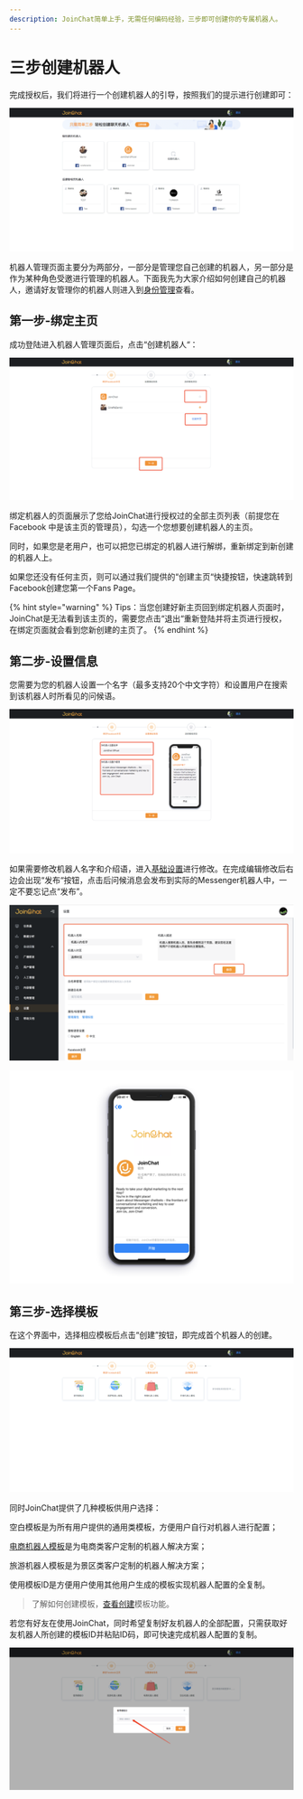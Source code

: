 ```yaml
---
description: JoinChat简单上手，无需任何编码经验，三步即可创建你的专属机器人。
---
```


# 三步创建机器人

完成授权后，我们将进行一个创建机器人的引导，按照我们的提示进行创建即可：

![&#x673A;&#x5668;&#x4EBA;&#x7BA1;&#x7406;&#x9875;&#x9762;](../.gitbook/assets/image%20%28143%29.png)

机器人管理页面主要分为两部分，一部分是管理您自己创建的机器人，另一部分是作为某种角色受邀进行管理的机器人。下面我先为大家介绍如何创建自己的机器人，邀请好友管理你的机器人则进入到[身份管理](../general-function/she-zhi/shen-fen-guan-li.md)查看。

## 第一步-绑定主页

成功登陆进入机器人管理页面后，点击“创建机器人“：

![&#x7ED1;&#x5B9A;&#x673A;&#x5668;&#x4EBA;](../.gitbook/assets/image%20%28121%29.png)

绑定机器人的页面展示了您给JoinChat进行授权过的全部主页列表（前提您在Facebook 中是该主页的管理员），勾选一个您想要创建机器人的主页。

同时，如果您是老用户，也可以把您已绑定的机器人进行解绑，重新绑定到新创建的机器人上。

如果您还没有任何主页，则可以通过我们提供的“创建主页“快捷按钮，快速跳转到Facebook创建您第一个Fans Page。

{% hint style="warning" %}
Tips：当您创建好新主页回到绑定机器人页面时，JoinChat是无法看到该主页的，需要您点击“退出“重新登陆并将主页进行授权，在绑定页面就会看到您新创建的主页了。
{% endhint %}

## 第二步-设置信息

您需要为您的机器人设置一个名字（最多支持20个中文字符）和设置用户在搜索到该机器人时所看见的问候语。

![&#x8BBE;&#x7F6E;&#x57FA;&#x7840;&#x4FE1;&#x606F;](../.gitbook/assets/image%20%28101%29.png)

如果需要修改机器人名字和介绍语，进入[基础设置](../general-function/she-zhi/ji-chu-she-zhi.md)进行修改。在完成编辑修改后右边会出现“发布“按钮，点击后问候消息会发布到实际的Messenger机器人中，一定不要忘记点“发布”。

![&#x4FEE;&#x6539;&#x673A;&#x5668;&#x4EBA;&#x57FA;&#x7840;&#x4FE1;&#x606F;](../.gitbook/assets/image%20%2865%29.png)

![&#x793A;&#x4F8B;&#x56FE;](../.gitbook/assets/image%20%2853%29.png)

## 第三步-选择模板

在这个界面中，选择相应模板后点击“创建”按钮，即完成首个机器人的创建。

![&#x9009;&#x62E9;&#x6A21;&#x677F;](../.gitbook/assets/image%20%28122%29.png)

同时JoinChat提供了几种模板供用户选择：

空白模板是为所有用户提供的通用类模板，方便用户自行对机器人进行配置；

[电商机器人模板](../advanced-functions/dian-shang-guan-li-1.md)是为电商类客户定制的机器人解决方案；

旅游机器人模板是为景区类客户定制的机器人解决方案；

使用模板ID是方便用户使用其他用户生成的模板实现机器人配置的全复制。

> 了解如何创建模板，[查看创建](../general-function/she-zhi/chuang-jian-mo-ban.md)模板功能。

若您有好友在使用JoinChat，同时希望复制好友机器人的全部配置，只需获取好友机器人所创建的模板ID并粘贴ID码，即可快速完成机器人配置的复制。 

![&#x4F7F;&#x7528;&#x6A21;&#x677F;ID](../.gitbook/assets/image%20%2816%29.png)



